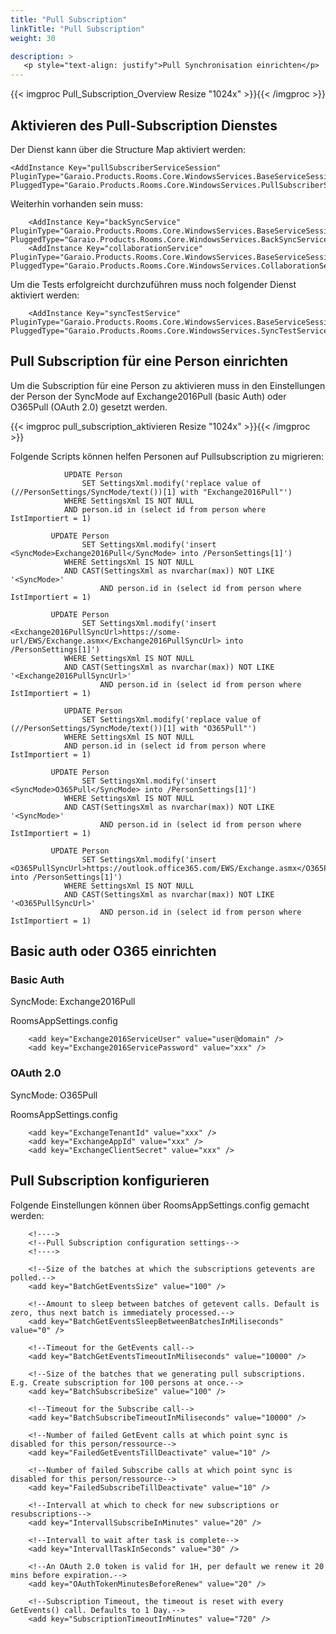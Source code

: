 ```yaml
---
title: "Pull Subscription"
linkTitle: "Pull Subscription"
weight: 30

description: >
   <p style="text-align: justify">Pull Synchronisation einrichten</p>
---
```


{{< imgproc Pull_Subscription_Overview Resize "1024x" >}}{{< /imgproc >}}

## Aktivieren des Pull-Subscription Dienstes

Der Dienst kann über die Structure Map aktiviert werden:

```
<AddInstance Key="pullSubscriberServiceSession" PluginType="Garaio.Products.Rooms.Core.WindowsServices.BaseServiceSession,Garaio.Products.Rooms.Core" PluggedType="Garaio.Products.Rooms.Core.WindowsServices.PullSubscriberService.PullSubscriberServiceSession,Garaio.Products.Rooms.Core"/>
```

Weiterhin vorhanden sein muss:

```
	<AddInstance Key="backSyncService" PluginType="Garaio.Products.Rooms.Core.WindowsServices.BaseServiceSession,Garaio.Products.Rooms.Core" PluggedType="Garaio.Products.Rooms.Core.WindowsServices.BackSyncService.BackSyncServiceSession,Garaio.Products.Rooms.Core"/>
	<AddInstance Key="collaborationService" PluginType="Garaio.Products.Rooms.Core.WindowsServices.BaseServiceSession,Garaio.Products.Rooms.Core" PluggedType="Garaio.Products.Rooms.Core.WindowsServices.CollaborationService.CollaborationServiceSession,Garaio.Products.Rooms.Core"/>
```
Um die Tests erfolgreicht durchzuführen muss noch folgender Dienst aktiviert werden:

```
	<AddInstance Key="syncTestService" PluginType="Garaio.Products.Rooms.Core.WindowsServices.BaseServiceSession,Garaio.Products.Rooms.Core" PluggedType="Garaio.Products.Rooms.Core.WindowsServices.SyncTestService.SyncTestServiceSession,Garaio.Products.Rooms.Core"/>
```

## Pull Subscription für eine Person einrichten

Um die Subscription für eine Person zu aktivieren muss in den Einstellungen der Person der SyncMode auf Exchange2016Pull (basic Auth) oder O365Pull (OAuth 2.0) gesetzt werden.

{{< imgproc pull_subscription_aktivieren Resize "1024x" >}}{{< /imgproc >}}

Folgende Scripts können helfen Personen auf Pullsubscription zu migrieren:

```
			UPDATE Person
                SET SettingsXml.modify('replace value of (//PersonSettings/SyncMode/text())[1] with "Exchange2016Pull"')
            WHERE SettingsXml IS NOT NULL 
            AND person.id in (select id from person where IstImportiert = 1)

         UPDATE Person
                SET SettingsXml.modify('insert <SyncMode>Exchange2016Pull</SyncMode> into /PersonSettings[1]')
            WHERE SettingsXml IS NOT NULL
            AND CAST(SettingsXml as nvarchar(max)) NOT LIKE '<SyncMode>'
		            AND person.id in (select id from person where IstImportiert = 1)  

		 UPDATE Person
                SET SettingsXml.modify('insert <Exchange2016PullSyncUrl>https://some-url/EWS/Exchange.asmx</Exchange2016PullSyncUrl> into /PersonSettings[1]')
            WHERE SettingsXml IS NOT NULL
            AND CAST(SettingsXml as nvarchar(max)) NOT LIKE '<Exchange2016PullSyncUrl>'
		            AND person.id in (select id from person where IstImportiert = 1)

```

```
			UPDATE Person
                SET SettingsXml.modify('replace value of (//PersonSettings/SyncMode/text())[1] with "O365Pull"')
            WHERE SettingsXml IS NOT NULL 
            AND person.id in (select id from person where IstImportiert = 1)

         UPDATE Person
                SET SettingsXml.modify('insert <SyncMode>O365Pull</SyncMode> into /PersonSettings[1]')
            WHERE SettingsXml IS NOT NULL
            AND CAST(SettingsXml as nvarchar(max)) NOT LIKE '<SyncMode>'
		            AND person.id in (select id from person where IstImportiert = 1)   

		 UPDATE Person
                SET SettingsXml.modify('insert <O365PullSyncUrl>https://outlook.office365.com/EWS/Exchange.asmx</O365PullSyncUrl> into /PersonSettings[1]')
            WHERE SettingsXml IS NOT NULL
            AND CAST(SettingsXml as nvarchar(max)) NOT LIKE '<O365PullSyncUrl>'
		            AND person.id in (select id from person where IstImportiert = 1)
```

## Basic auth oder O365 einrichten

### Basic Auth
SyncMode: Exchange2016Pull

RoomsAppSettings.config

```
	<add key="Exchange2016ServiceUser" value="user@domain" />
	<add key="Exchange2016ServicePassword" value="xxx" />
```

### OAuth 2.0
SyncMode: O365Pull

RoomsAppSettings.config

```
	<add key="ExchangeTenantId" value="xxx" />
	<add key="ExchangeAppId" value="xxx" />
	<add key="ExchangeClientSecret" value="xxx" />
```

## Pull Subscription konfigurieren

Folgende Einstellungen können über RoomsAppSettings.config gemacht werden:

```
	<!---->
	<!--Pull Subscription configuration settings-->
	<!---->

	<!--Size of the batches at which the subscriptions getevents are polled.-->
	<add key="BatchGetEventsSize" value="100" />

	<!--Amount to sleep between batches of getevent calls. Default is zero, thus next batch is immediately processed.-->
	<add key="BatchGetEventsSleepBetweenBatchesInMiliseconds" value="0" />

	<!--Timeout for the GetEvents call-->
	<add key="BatchGetEventsTimeoutInMiliseconds" value="10000" />

	<!--Size of the batches that we generating pull subscriptions. E.g. Create subscription for 100 persons at once.-->
	<add key="BatchSubscribeSize" value="100" />

	<!--Timeout for the Subscribe call-->
	<add key="BatchSubscribeTimeoutInMiliseconds" value="10000" />

	<!--Number of failed GetEvent calls at which point sync is disabled for this person/ressource-->
	<add key="FailedGetEventsTillDeactivate" value="10" />

	<!--Number of failed Subscribe calls at which point sync is disabled for this person/ressource-->
	<add key="FailedSubscribeTillDeactivate" value="10" />

	<!--Intervall at which to check for new subscriptions or resubscriptions-->
	<add key="IntervallSubscribeInMinutes" value="20" />

	<!--Intervall to wait after task is complete-->
	<add key="IntervallTaskInSeconds" value="30" />

	<!--An OAuth 2.0 token is valid for 1H, per default we renew it 20 mins before expiration.-->
	<add key="OAuthTokenMinutesBeforeRenew" value="20" />

	<!--Subscription Timeout, the timeout is reset with every GetEvents() call. Defaults to 1 Day.-->
	<add key="SubscriptionTimeoutInMinutes" value="720" />
```


